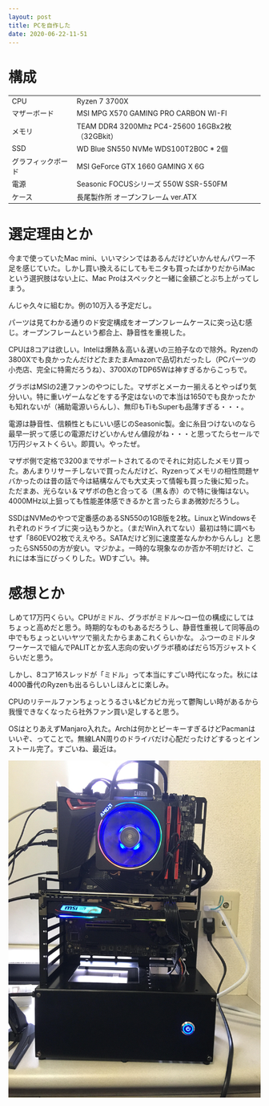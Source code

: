 ```yaml
---
layout: post
title: PCを自作した
date: 2020-06-22-11-51
---
```


# 構成

|  |   |
| -- | -- |
| CPU | Ryzen 7 3700X |
| マザーボード | MSI MPG X570 GAMING PRO CARBON WI-FI |
| メモリ | TEAM DDR4 3200Mhz PC4-25600 16GBx2枚（32GBkit）|
| SSD | WD Blue SN550 NVMe WDS100T2B0C * 2個 |
| グラフィックボード | MSI GeForce GTX 1660 GAMING X 6G |
| 電源 | Seasonic FOCUSシリーズ 550W SSR-550FM |
| ケース | 長尾製作所 オープンフレーム ver.ATX |

# 選定理由とか
今まで使っていたMac mini、いいマシンではあるんだけどいかんせんパワー不足を感じていた。しかし買い換えるにしてもモニタも買ったばかりだからiMacという選択肢はない上に、Mac Proはスペックと一緒に金額ごとぶち上がってしまう。


んじゃ久々に組むか。例の10万入る予定だし。


パーツは見てわかる通りのド安定構成をオープンフレームケースに突っ込む感じ。オープンフレームという都合上、静音性を重視した。


CPUは8コアは欲しい。Intelは爆熱＆高い＆遅いの三拍子なので除外。Ryzenの3800Xでも良かったんだけどたまたまAmazonで品切れだったし（PCパーツの小売店、完全に特需だろうね）、3700XのTDP65Wは神すぎるからこっちで。


グラボはMSIの2連ファンのやつにした。マザボとメーカー揃えるとやっぱり気分いい。特に重いゲームなどをする予定はないので本当は1650でも良かったかも知れないが（補助電源いらんし）、無印もTiもSuperも品薄すぎる・・・。


電源は静音性、信頼性ともにいい感じのSeasonic製。金に糸目つけないのなら最早一択って感じの電源だけどいかんせん値段がね・・・と思ってたらセールで1万円ジャストくらい。即買い。やったぜ。


マザボ側で定格で3200までサポートされてるのでそれに対応したメモリ買った。あんまりリサーチしないで買ったんだけど、Ryzenってメモリの相性問題ヤバかったのは昔の話で今は結構なんでも大丈夫って情報も買った後に知った。
ただまあ、光らない＆マザボの色と合ってる（黒＆赤）ので特に後悔はない。4000MHz以上狙っても性能差体感できるかと言ったらまあ微妙だろうし。


SSDはNVMeのやつで定番感のあるSN550の1GB版を2枚。LinuxとWindowsそれぞれのドライブに突っ込もうかと。（まだWin入れてない）最初は特に調べもせず「860EVO2枚でええやろ。SATAだけど別に速度差なんかわからんし」と思ったらSN550の方が安い。マジかよ。一時的な現象なのか否か不明だけど、これには本当にびっくりした。WDすごい。神。

# 感想とか
しめて17万円くらい。CPUがミドル、グラボがミドル〜ロー位の構成にしてはちょっと高めだと思う。時期的なものもあるだろうし、静音性重視して同等品の中でもちょっといいヤツで揃えたからまあこれくらいかな。
ふつーのミドルタワーケースで組んでPALITとか玄人志向の安いグラボ積めばだら15万ジャストくらいだと思う。


しかし、8コア16スレッドが「ミドル」って本当にすごい時代になった。秋には4000番代のRyzenも出るらしいしほんとに楽しみ。


CPUのリテールファンちょっとうるさい&ピカピカ光って鬱陶しい時があるから我慢できなくなったら社外ファン買い足しすると思う。


OSはとりあえずManjaro入れた。Archは何かとピーキーすぎるけどPacmanはいいぞ、ってことで。無線LAN周りのドライバだけ心配だったけどするっとインストール完了。すごいね、最近は。



![自作PC](/assets/jisaku-pc.jpg)
